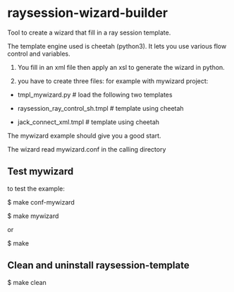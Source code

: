 # raysession-wizard-builder
Tool to create a wizard that fill in a ray session template. 

The template engine used is cheetah (python3). It lets you use various flow control and variables.

1) You fill in an xml file then apply an xsl to generate the wizard in python.

2) you have to create three files:
for example with mywizard project:

- tmpl_mywizard.py                   # load the following two templates

- raysession_ray_control_sh.tmpl     # template using cheetah

- jack_connect_xml.tmpl              # template using cheetah


The mywizard example should give you a good start.

The wizard read mywizard.conf in the calling directory


## Test mywizard

to test the example:

$ make conf-mywizard

$ make mywizard

or

$ make

## Clean and uninstall raysession-template

$ make clean

